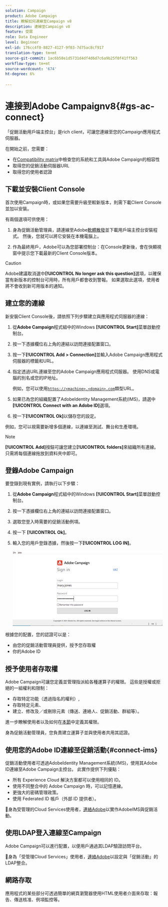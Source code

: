 ```yaml
---
solution: Campaign
product: Adobe Campaign
title: 瞭解如何連線至Campaign v8
description: 連線至Campaign v8
feature: 受眾
role: Data Engineer
level: Beginner
exl-id: 176cc4f0-8827-4127-9f03-7d75ac8cf917
translation-type: tm+mt
source-git-commit: 1ac6b58e1d5731d4df4d6d7c6a9b25f0f41ff563
workflow-type: tm+mt
source-wordcount: '674'
ht-degree: 6%

---
```


# 連接到Adobe Campaignv8{#gs-ac-connect}

「促銷活動用戶端主控台」是rich client，可讓您連線至您的Campaign應用程式伺服器。

在開始之前，您需要：

* 在[Compatibility matrix](compatibility-matrix.md)中檢查您的系統和工具與Adobe Campaign的相容性
* 取得您的促銷活動伺服器URL
* 取得您的使用者認證

## 下載並安裝Client Console

首次使用Campaign時，或如果您需要升級至較新版本，則需下載Client Console並加以安裝。

有兩個選項可供使用：

1. 身為促銷活動管理員，請連線至Adobe[軟體散發](https://experience.adobe.com/#/downloads/content/software-distribution/encampaign.html)並下載用戶端主控台安裝程式。 然後，您就可以將它安裝在本機電腦上。

1. 作為最終用戶，Adobe可以為您部署控制台：在Console更新後，會在快顯視窗中提示您下載最新的Client Console版本。

>[!CAUTION]
>
>Adobe建議取消選中&#x200B;**[!UICONTROL No longer ask this question]**&#x200B;選項，以確保當有新版本的控制台可用時，所有用戶都會收到警報。  如果選取此選項，使用者將不會收到新可用版本的通知。

## 建立您的連線

新安裝Client Console後，請依照下列步驟建立與應用程式伺服器的連線：

1. 從&#x200B;**Adobe Campaign**&#x200B;程式組中的Windows **[!UICONTROL Start]**&#x200B;菜單啟動控制台。

1. 按一下憑據欄位右上角的連結以訪問連接配置窗口。

1. 按一下&#x200B;**[!UICONTROL Add > Connection]**&#x200B;並輸入Adobe Campaign應用程式伺服器的標籤和URL。

1. 指定透過URL連線至您的Adobe Campaign應用程式伺服器。 使用DNS或電腦的別名或您的IP地址。

   例如，您可以使用[`https://<machine>.<domain>.com`](https://myserver.adobe.com)類型URL。

1. 如果已為您的組織配置了AdobeIdentity Management系統(IMS)，請選中&#x200B;**[!UICONTROL Connect with an Adobe ID]**&#x200B;選項。

1. 按一下&#x200B;**[!UICONTROL Ok]**&#x200B;以儲存您的設定。

例如，您可以視需要新增多個連線，以連線至測試、舞台和生產環境。

>[!NOTE]
>
>**[!UICONTROL Add]**&#x200B;按鈕可讓您建立&#x200B;**[!UICONTROL folders]**&#x200B;來組織所有連線。 只需將每個連線拖放到資料夾中即可。

## 登錄Adobe Campaign

要登錄到現有實例，請執行以下步驟：

1. 從&#x200B;**Adobe Campaign**&#x200B;程式組中的Windows **[!UICONTROL Start]**&#x200B;菜單啟動控制台。

1. 按一下憑據欄位右上角的連結以訪問連接配置窗口。

1. 選取您登入時需要的促銷活動例項。

1. 按一下 **[!UICONTROL Ok]**。

1. 輸入您的用戶登錄憑據，然後按一下&#x200B;**[!UICONTROL LOG IN]**。

   ![](assets/sign-in-v8.png)

根據您的配置，您的認證可以是：

* 由您的促銷活動管理員提供，授予您存取權
* 你的Adobe ID

## 授予使用者存取權

Adobe Campaign可讓您定義並管理指派給各種運算子的權限。 這些是授權或拒絕的一組權利和限制：

* 存取特定功能（透過指名的權利）,
* 存取特定元素、
* 建立、修改及／或刪除元素（傳送、連絡人、促銷活動、群組等）。

進一步瞭解使用者以及如何在[本節](permissions.md)中定義其權限。

身為促銷活動管理員，您負責建立運算子並與使用者共用其認證。

## 使用您的Adobe ID連線至促銷活動{#connect-ims}

促銷活動使用者可透過AdobeIdentity Management系統(IMS)，使用其Adobe ID連線至Adobe Campaign主控台。 此實作提供下列優點：

* 所有 Experience Cloud 解決方案都可以使用相同的 ID。
* 使用不同整合中的 Adobe Campaign 時，可以記憶連線。
* 更強大的密碼管理政策。
* 使用 Federated ID 帳戶（外部 ID 提供者）。

:speech_balloon:身為受管理的Cloud Services使用者，[連絡Adobe](support.md#support)以實作AdobeIMS與促銷活動。

## 使用LDAP登入連線至Campaign

Adobe Campaign可以進行配置，以便用戶通過其LDAP驗證訪問平台。

:speech_balloon:身為「受管理Cloud Services」使用者，[連絡Adobe](support.md#support)以設定與「促銷活動」的LDAP整合。


## 網路存取

應用程式的某些部分可透過簡單的網頁瀏覽器使用HTML使用者介面來存取：報告、傳送核准、例項監控等。
